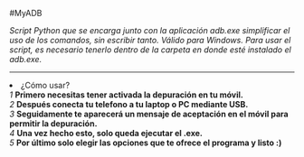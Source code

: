#MyADB

<i>Script Python que se encarga junto con la aplicación adb.exe simplificar el uso de los comandos, sin escribir tanto. Válido para Windows. Para usar el script, es necesario tenerlo dentro de la carpeta en donde esté instalado el adb.exe.</i>
<hr>
<li>¿Cómo usar?<br>
  <i> 1</i> <b>Primero necesitas tener activada la depuración en tu móvil.</b><br>
  <i> 2</i> <b>Después conecta tu telefono a tu laptop o PC mediante USB.</b><br>
  <i> 3</i> <b>Seguidamente te aparecerá un mensaje de aceptación en el móvil para permitir la depuración.</b><br>
  <i> 4</i> <b>Una vez hecho esto, solo queda ejecutar el .exe.</b><br>
  <i> 5</i> <b>Por último solo elegir las opciones que te ofrece el programa y listo :)</b><br>
